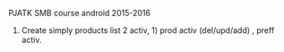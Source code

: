 PJATK SMB course android 2015-2016

1) Create simply products list 2 activ, 1) prod activ (del/upd/add) , preff activ.